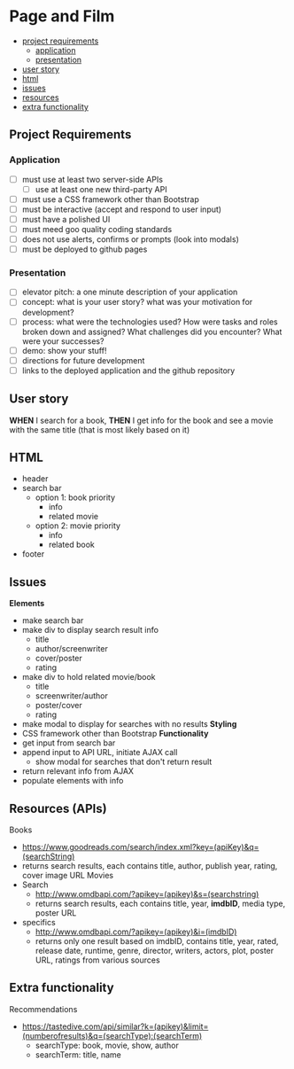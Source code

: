 # Page and Film

- [project requirements](#project-requirements)
    - [application](#application)
    - [presentation](#presentation)
- [user story](#user-story)
- [html](#html)
- [issues](#issues)
- [resources](#resources-apis)
- [extra functionality](#extra-functionality)

## Project Requirements
### Application
- [ ] must use at least two server-side APIs
    - [ ] use at least one new third-party API
- [ ] must use a CSS framework other than Bootstrap
- [ ] must be interactive (accept and respond to user input)
- [ ] must have a polished UI
- [ ] must meed goo quality coding standards
- [ ] does not use alerts, confirms or prompts (look into modals)
- [ ] must be deployed to github pages
### Presentation
- [ ] elevator pitch: a one minute description of your application
- [ ] concept: what is your user story? what was your motivation for development?
- [ ] process: what were the technologies used? How were tasks and roles broken down and assigned? What challenges did you encounter? What were your successes?
- [ ] demo: show your stuff!
- [ ] directions for future development
- [ ] links to the deployed application and the github repository

## User story
**WHEN** I search for a book,
**THEN** I get info for the book and see a movie with the same title (that is most likely based on it)

## HTML
- header
- search bar
    - option 1: book priority
        - info
        - related movie
    - option 2: movie priority
        - info
        - related book
- footer

## Issues
**Elements**
- make search bar
- make div to display search result info
    - title
    - author/screenwriter
    - cover/poster
    - rating
- make div to hold related movie/book
    - title
    - screenwriter/author
    - poster/cover
    - rating
- make modal to display for searches with no results
**Styling**
- CSS framework other than Bootstrap
**Functionality**
- get input from search bar
- append input to API URL, initiate AJAX call
    - show modal for searches that don't return result
- return relevant info from AJAX
- populate elements with info

## Resources (APIs)
Books
- https://www.goodreads.com/search/index.xml?key=(apiKey)&q=(searchString)
- returns search results, each contains title, author, publish year, rating, cover image URL
Movies
- Search
    - http://www.omdbapi.com/?apikey=(apikey)&s=(searchstring)
    - returns search results, each contains title, year, **imdbID**, media type, poster URL
- specifics
    - http://www.omdbapi.com/?apikey=(apikey)&i=(imdbID)
    - returns only one result based on imdbID, contains title, year, rated, release date, runtime, genre, director, writers, actors, plot, poster URL, ratings from various sources

## Extra functionality
Recommendations
- https://tastedive.com/api/similar?k=(apikey)&limit=(numberofresults)&q=(searchType):(searchTerm)
    - searchType: book, movie, show, author
    - searchTerm: title, name